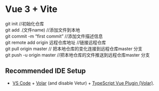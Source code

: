 # Vue 3 + Vite

git init                           //初始化仓库  
git add .(文件name)                //添加文件到本地  
git commit -m “first commit”      //添加文件描述信息  
git remote add origin  远程仓库地址 //链接远程仓库   
git pull origin master           // 把本地仓库的变化连接到远程仓库master                                     分支  
git push -u origin master        //把本地仓库的文件推送到远程仓库master                                    分支  


## Recommended IDE Setup

- [VS Code](https://code.visualstudio.com/) + [Volar](https://marketplace.visualstudio.com/items?itemName=Vue.volar) (and disable Vetur) + [TypeScript Vue Plugin (Volar)](https://marketplace.visualstudio.com/items?itemName=Vue.vscode-typescript-vue-plugin).
